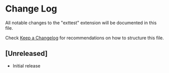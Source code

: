 # Change Log

All notable changes to the "exttest" extension will be documented in this file.

Check [Keep a Changelog](http://keepachangelog.com/) for recommendations on how to structure this file.

## [Unreleased]

- Initial release